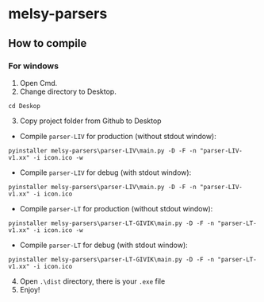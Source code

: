 # melsy-parsers

## How to compile

### For windows

1. Open Cmd.
2. Change directory to Desktop.
```
cd Deskop
```

3. Copy project folder from Github to Desktop


- Compile `parser-LIV` for production (without stdout window):
```
pyinstaller melsy-parsers\parser-LIV\main.py -D -F -n "parser-LIV-v1.xx" -i icon.ico -w
```
- Compile `parser-LIV` for debug (with stdout window):
```
pyinstaller melsy-parsers\parser-LIV\main.py -D -F -n "parser-LIV-v1.xx" -i icon.ico
```
- Compile `parser-LT` for production (without stdout window):
```
pyinstaller melsy-parsers\parser-LT-GIVIK\main.py -D -F -n "parser-LT-v1.xx" -i icon.ico -w
```
- Compile `parser-LT` for debug (with stdout window):
```
pyinstaller melsy-parsers\parser-LT-GIVIK\main.py -D -F -n "parser-LT-v1.xx" -i icon.ico
```

4. Open `.\dist` directory, there is your `.exe` file
5. Enjoy!
